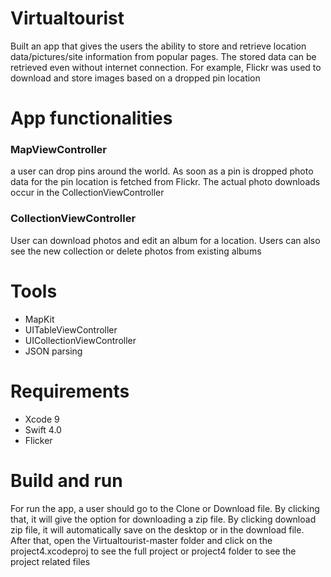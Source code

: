 # Virtualtourist
Built an app that gives the users the ability to store and retrieve location data/pictures/site information from popular pages. The stored data can be retrieved even without internet connection. For example, Flickr was used to download and store images based on a dropped pin location 
# App functionalities
### MapViewController
a user can drop pins around the world. As soon as a pin is dropped photo data for the pin location is fetched from Flickr. The actual photo downloads occur in the CollectionViewController
### CollectionViewController
User can download photos and edit an album for a location. Users can also see the new collection or delete photos from existing albums


# Tools
* MapKit
* UITableViewController
* UICollectionViewController
* JSON parsing
# Requirements
* Xcode 9
* Swift 4.0
* Flicker

# Build and run
For run the app, a user should go to the Clone or Download file. By clicking that, it will give the option for downloading a zip file. By clicking download zip file, it will automatically save on the desktop or in the download file. After that, open the Virtualtourist-master folder and click on the project4.xcodeproj to see the full project or project4 folder to see the project related files
